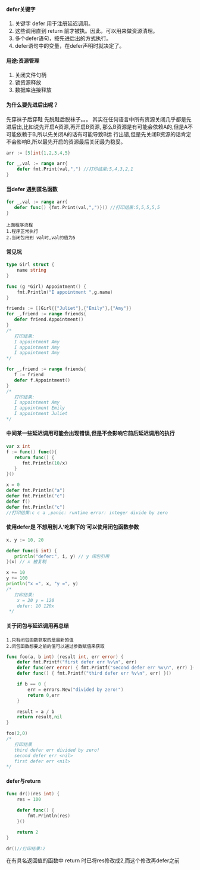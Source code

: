 #### defer关键字

1.   关键字 defer 用于注册延迟调用。
2. 这些调用直到 return 前才被执。因此，可以用来做资源清理。
3. 多个defer语句，按先进后出的方式执行。
4. defer语句中的变量，在defer声明时就决定了。

#### 用途:资源管理

1. 关闭文件句柄
2. 锁资源释放
3. 数据库连接释放

#### 为什么要先进后出呢？

先穿袜子后穿鞋 先脱鞋后脱袜子。。。
其实在任何语言中所有资源关闭几乎都是先进后出,比如说先开启A资源,再开启B资源,
那么B资源是有可能会依赖A的,但是A不可能依赖于B,所以先关闭A的话有可能导致B运
行出错,但是先关闭B资源的话肯定不会影响B,所以最先开启的资源最后关闭最为稳妥。

```go
arr := [5]int{1,2,3,4,5}

for _,val := range arr{
	defer fmt.Print(val,",") //打印结果:5,4,3,2,1
}
```

#### 当defer 遇到匿名函数

```go
for _,val := range arr{
   defer func() {fmt.Print(val,",")}() //打印结果:5,5,5,5,5
}
```

```
上面程序流程
1.程序正常执行
2.当闭包用到 val时,val的值为5
```

#### 常见坑

```go
type Girl struct {
	name string
}

func (g *Girl) Appointment() {
	fmt.Println("I appointment ",g.name)
}

friends := []Girl{{"Juliet"},{"Emily"},{"Amy"}}
for _,friend := range friends{
   defer friend.Appointment()
}
/*
   打印结果:
   I appointment Amy
   I appointment Amy
   I appointment Amy
*/

for _,friend := range friends{
   f := friend
   defer f.Appointment()
}
/*
   打印结果:
   I appointment Amy
   I appointment Emily
   I appointment Juliet
*/
```

#### 中间某一些延迟调用可能会出现错误,但是不会影响它前后延迟调用的执行

```go
var x int
f := func() func(){
   return func() {
      fmt.Println(10/x)
   }
}()

x = 0
defer fmt.Println("a")
defer fmt.Println("c")
defer f()
defer fmt.Println("c")
//打印结果:c c a ,panic: runtime error: integer divide by zero
```

#### 使用defer是 不想用别人‘吃剩下的’可以使用闭包函数参数

```go
x, y := 10, 20

defer func(i int) {
   println("defer:", i, y) // y 闭包引用
}(x) // x 被复制

x += 10
y += 100
println("x =", x, "y =", y)
/*
   打印结果:
    x = 20 y = 120
    defer: 10 120x
 */
```

#### 关于闭包与延迟调用再总结

```
1.只有闭包函数获取的是最新的值
2.闭包函数想要之前的值可以通过参数赋值来获取
```

```go
func foo(a, b int) (result int, err error) {
	defer fmt.Printf("first defer err %v\n", err)
	defer func(err error) { fmt.Printf("second defer err %v\n", err) }(err)
	defer func() { fmt.Printf("third defer err %v\n", err) }()

	if b == 0 {
		err = errors.New("divided by zero!")
		return 0,err
	}

	result = a / b
	return result,nil
}

foo(2,0)
/*
   打印结果
   third defer err divided by zero!
   second defer err <nil>
   first defer err <nil>
*/
```

#### defer与return

```go
func dr()(res int) {
	res = 100

	defer func() {
		fmt.Println(res)
	}()

	return 2
}

dr()//打印结果:2
```


在有具名返回值的函数中 return 时已将res修改成2,而这个修改再defer之前
